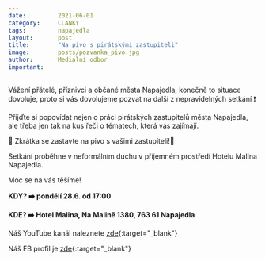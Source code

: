 ```yaml
---
date:         2021-06-01
category:     CLANKY
tags:         napajedla
layout:       post
title:        "Na pivo s pirátskými zastupiteli"
image:        posts/pozvanka_pivo.jpg
author:       Mediální odbor
important: 
---
```

 
 Vážení přátelé, příznivci a občané města Napajedla, konečně to situace dovoluje, proto si vás dovolujeme pozvat na další z nepravidelných setkání ❗️
 
Přijďte si popovídat nejen o práci pirátských zastupitelů města Napajedla, ale třeba jen tak na kus řeči o tématech, která vás zajímají.

🏴 Zkrátka se zastavte na pivo s vašimi zastupiteli!🍻

Setkání proběhne v neformálním duchu v příjemném prostředí Hotelu Malina Napajedla.

Moc se na vás těšíme!


**KDY? ➡️ pondělí 28.6. od 17:00**

**KDE? ➡️ Hotel Malina, Na Malině 1380, 763 61 Napajedla**



Náš YouTube kanál naleznete [zde](https://www.youtube.com/channel/UCgoN2Mo3r-xe0iO6N5HRWHA){:target="_blank"}

Náš FB profil je [zde](https://www.facebook.com/piratinapa){:target="_blank"}




